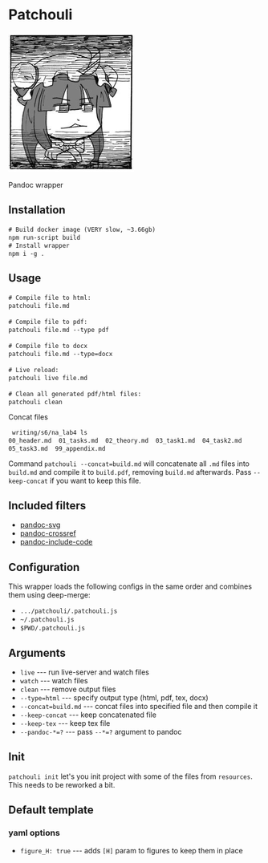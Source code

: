 # Patchouli

![](./patche.png)

Pandoc wrapper

## Installation

```
# Build docker image (VERY slow, ~3.66gb)
npm run-script build
# Install wrapper
npm i -g .
```

## Usage

```
# Compile file to html:
patchouli file.md

# Compile file to pdf:
patchouli file.md --type pdf

# Compile file to docx
patchouli file.md --type=docx

# Live reload:
patchouli live file.md

# Clean all generated pdf/html files:
patchouli clean
```

Concat files
```
 writing/s6/na_lab4 ls
00_header.md  01_tasks.md  02_theory.md  03_task1.md  04_task2.md  05_task3.md  99_appendix.md
```

Command `patchouli --concat=build.md` will concatenate all `.md` files into `build.md` and compile it to `build.pdf`, removing
`build.md` afterwards.
Pass `--keep-concat` if you want to keep this file.

## Included filters

* [pandoc-svg](https://gist.github.com/jeromerobert/3996eca3acd12e4c3d40)
* [pandoc-crossref](http://lierdakil.github.io/pandoc-crossref/)
* [pandoc-include-code](https://github.com/owickstrom/pandoc-include-code)

## Configuration

This wrapper loads the following configs in the same order and combines them using deep-merge:

* `.../patchouli/.patchouli.js`
* `~/.patchouli.js`
* `$PWD/.patchouli.js`

## Arguments

* `live` --- run live-server and watch files
* `watch` --- watch files
* `clean` --- remove output files
* `--type=html` --- specify output type (html, pdf, tex, docx)
* `--concat=build.md` --- concat files into specified file and then compile it
* `--keep-concat` --- keep concatenated file
* `--keep-tex` --- keep tex file
* `--pandoc-*=?` --- pass `--*=?` argument to pandoc

## Init

`patchouli init` let's you init project with some of the files from `resources`. This needs to be reworked a bit.

## Default template

### yaml options

* `figure_H: true` --- adds `[H]` param to figures to keep them in place